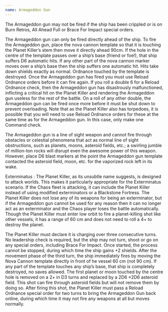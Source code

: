 ```yaml
---
name: Armageddon Gun
---
```


The Armageddon gun may not be fired if the ship has been crippled or is on Burn Retros, All Ahead Full or Brace For Impact special orders.

The Armageddon gun can only be fired directly ahead of the ship. To fire the Armageddon gun, place the nova cannon template so that it is touching the Planet Killer’s stem then move it directly ahead 90cm. If the hole in the centre of the template passes over a ship’s base (friend or foe!), that ship suffers D6 automatic hits. If any other part of the nova cannon marker moves over a ship’s base then the ship suffers one automatic hit. Hits take down shields exactly as normal. Ordnance touched by the template is destroyed. Once the Armageddon gun has fired you must use Reload Ordnance orders before it can fire again. If you roll a double 6 for a Reload Ordnance check, then the Armageddon gun has disastrously malfunctioned, inflicting a critical hit on the Planet Killer and rendering the Armageddon gun useless for the rest of the battle. On a roll of any other double, the Armageddon gun can be fired once more before it must be shut down to prevent overloading. Note that as the Planet Killer also has torpedoes, it is possible that you will need to use Reload Ordnance orders for these at the same time as for the Armageddon gun. In this case, only make one Command check. 

The Armageddon gun is a line of sight weapon and cannot fire through obstacles or celestial phenomena that act as normal line of sight obstructions, such as planets, moons, asteroid fields, etc.; a swirling jumble of million-ton rocks will disrupt even the awesome power of this weapon. However, place D6 blast markers at the point the Armageddon gun template contacted the asteroid field, moon, etc. for the vaporized rock left in its wake. 

Exterminatus 
: The Planet Killer, as its unsubtle name suggests, is designed to attack worlds. This makes it particularly appropriate for the Exterminatus scenario. If the Chaos fleet is attacking, it can include the Planet Killer instead of using modified exterminators or a Blackstone Fortress. The Planet Killer does not lose any of its weapons for being an exterminator, but if the Armageddon gun cannot be used for any reason then it can no longer act as an exterminator and the Chaos player loses the battle automatically. Though the Planet Killer must enter low orbit to fire a planet-killing shot like other vessels, it has a range of 60 cm and does not need to roll a 4+ to destroy the planet.

The Planet Killer must declare it is charging over three consecutive turns. No leadership check is required, but the ship may not turn, shoot or go on any special orders, including Brace For Impact. Once started, the process cannot be stopped, during which time the ship gains +2 shields. After the movement phase of the third turn, the ship immediately fires by moving the Nova Cannon template directly in front of he vessel 60 cm (not 90 cm). If any part of the template touches any ship’s base, that ship is completely destroyed, no saves allowed. The first planet or moon touched by the centre hole is removed on a 2+ in D3 turns and replaced by a 2D6 ×2D6 asteroid field. This shot can fire through asteroid fields but will not remove them by doing so. After firing this shot, the Planet Killer must pass a Reload Ordnance special order for two turns to bring the Armageddon Gun back online, during which time it may not fire any weapons at all but moves normally.